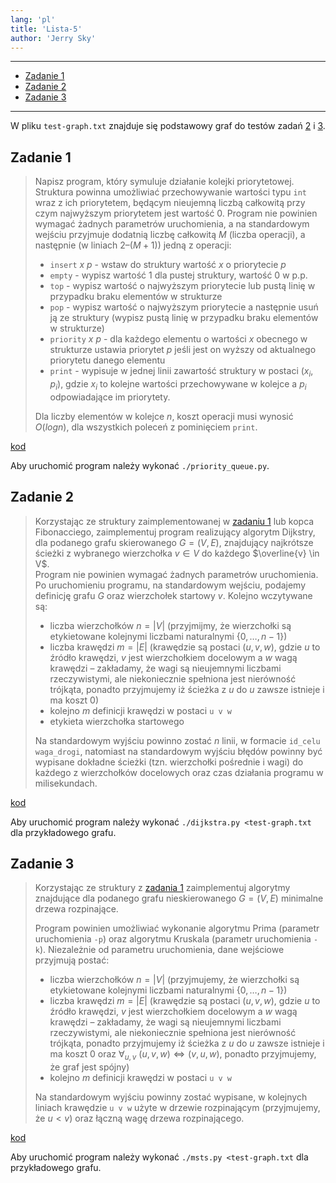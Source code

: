 ```yaml
---
lang: 'pl'
title: 'Lista-5'
author: 'Jerry Sky'
---
```


---

- [Zadanie 1](#zadanie-1)
- [Zadanie 2](#zadanie-2)
- [Zadanie 3](#zadanie-3)

---

W pliku `test-graph.txt` znajduje się podstawowy graf do testów zadań [2](#zadanie-2) i [3](#zadanie-3).

## Zadanie 1

> Napisz program, który symuluje działanie kolejki priorytetowej. Struktura powinna umożliwiać przechowywanie wartości typu `int` wraz z ich priorytetem, będącym nieujemną liczbą całkowitą przy czym najwyższym priorytetem jest wartość $0$. Program nie powinien wymagać żadnych parametrów uruchomienia, a na standardowym wejściu przyjmuje dodatnią liczbę całkowitą $M$ (liczba operacji), a następnie (w liniach $2$–$(M + 1)$) jedną z operacji:
>
> - `insert` $x$ $p$ - wstaw do struktury wartość $x$ o priorytecie $p$
> - `empty` - wypisz wartość $1$ dla pustej struktury, wartość $0$ w p.p.
> - `top` - wypisz wartość o najwyższym priorytecie lub pustą linię w przypadku braku elementów w strukturze
> - `pop` - wypisz wartość o najwyższym priorytecie a następnie usuń ją ze struktury (wypisz pustą linię w przypadku braku elementów w strukturze)
> - `priority` $x$ $p$ - dla każdego elementu o wartości $x$ obecnego w strukturze ustawia priorytet $p$ jeśli jest on wyższy od aktualnego priorytetu danego elementu
> - `print` - wypisuje w jednej linii zawartość struktury w postaci $(x_i, p_i)$, gdzie $x_i$ to kolejne wartości przechowywane w kolejce a $p_i$ odpowiadające im priorytety.
>
> Dla liczby elementów w kolejce $n$, koszt operacji musi wynosić $O(log n)$, dla wszystkich poleceń z pominięciem `print`.

[kod](priority_queue.py)

Aby uruchomić program należy wykonać `./priority_queue.py`.

## Zadanie 2

> Korzystając ze struktury zaimplementowanej w [zadaniu 1](#zadanie-1) lub kopca Fibonacciego, zaimplementuj program realizujący algorytm Dijkstry, dla podanego grafu skierowanego $G = (V,E)$, znajdujący najkrótsze ścieżki z wybranego wierzchołka $v \in V$ do każdego $\overline{v} \in V$.\
> Program nie powinien wymagać żadnych parametrów uruchomienia. Po uruchomieniu programu, na standardowym wejściu, podajemy definicję grafu $G$ oraz wierzchołek startowy $v$. Kolejno wczytywane są:
>
> - liczba wierzchołków $n = |V|$ (przyjmijmy, że wierzchołki są etykietowane kolejnymi liczbami naturalnymi $\{0,\dots,n-1\}$)
> - liczba krawędzi $m = |E|$ (krawędzie są postaci $(u,v,w)$, gdzie $u$ to źródło krawędzi, $v$ jest wierzchołkiem docelowym a $w$ wagą krawędzi – zakładamy, że wagi są nieujemnymi liczbami rzeczywistymi, ale niekoniecznie spełniona jest nierówność trójkąta, ponadto przyjmujemy iż ścieżka z $u$ do $u$ zawsze istnieje i ma koszt $0$)
> - kolejno $m$ definicji krawędzi w postaci `u v w`
> - etykieta wierzchołka startowego
>
> Na standardowym wyjściu powinno zostać $n$ linii, w formacie `id_celu waga_drogi`, natomiast na standardowym wyjściu błędów powinny być wypisane dokładne ścieżki (tzn. wierzchołki pośrednie i wagi) do każdego z wierzchołków docelowych oraz czas działania programu w milisekundach.

[kod](dijkstra.py)

Aby uruchomić program należy wykonać `./dijkstra.py <test-graph.txt` dla przykładowego grafu.

## Zadanie 3

> Korzystając ze struktury z [zadania 1](#zadanie-1) zaimplementuj algorytmy znajdujące dla podanego grafu nieskierowanego $G = (V,E)$ minimalne drzewa rozpinające.
>
> Program powinien umożliwiać wykonanie algorytmu Prima (parametr uruchomienia `-p`) oraz algorytmu Kruskala (parametr uruchomienia `-k`). Niezależnie od parametru uruchomienia, dane wejściowe przyjmują postać:
>
> - liczba wierzchołków $n = |V|$ (przyjmujemy, że wierzchołki są etykietowane kolejnymi liczbami naturalnymi $\{0,\dots,n-1\}$)
> - liczba krawędzi $m = |E|$ (krawędzie są postaci $(u,v,w)$, gdzie $u$ to źródło krawędzi, $v$ jest wierzchołkiem docelowym a $w$ wagą krawędzi – zakładamy, że wagi są nieujemnymi liczbami rzeczywistymi, ale niekoniecznie spełniona jest nierówność trójkąta, ponadto przyjmujemy iż ścieżka z $u$ do $u$ zawsze istnieje i ma koszt $0$ oraz $\forall_{u,v}~(u,v,w) \iff (v,u,w)$, ponadto przyjmujemy, że graf jest spójny)
> - kolejno $m$ definicji krawędzi w postaci `u v w`
>
> Na standardowym wyjściu powinny zostać wypisane, w kolejnych liniach krawędzie `u v w` użyte w drzewie rozpinającym (przyjmujemy, że $u < v$) oraz łączną wagę drzewa rozpinającego.

[kod](msts.py)

Aby uruchomić program należy wykonać `./msts.py <test-graph.txt` dla przykładowego grafu.
